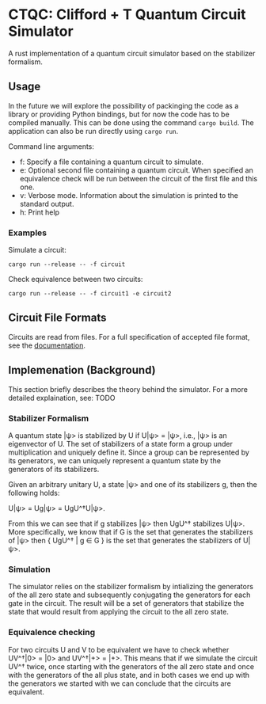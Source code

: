 # CTQC: Clifford + T Quantum Circuit Simulator

A rust implementation of a quantum circuit simulator based on the stabilizer formalism. 

## Usage

In the future we will explore the possibility of packinging the code as a library or providing Python bindings, but for now the code has to be compiled manually. This can be done using the command `cargo build`. The application can also be run directly using `cargo run`. 

Command line arguments:

- f: Specify a file containing a quantum circuit to simulate.
- e: Optional second file containing a quantum circuit. When specified an equivalence check will be run between the circuit of the first file and this one. 
- v: Verbose mode. Information about the simulation is printed to the standard output. 
- h: Print help

### Examples

Simulate a circuit: 

```
cargo run --release -- -f circuit
```

Check equivalence between two circuits:  
 
```
cargo run --release -- -f circuit1 -e circuit2
```

## Circuit File Formats

Circuits are read from files. For a full specification of accepted file format, see the [documentation](doc/circuit_file_format.md).

## Implemenation (Background)

This section briefly describes the theory behind the simulator. For a more detailed explaination, see: TODO 

### Stabilizer Formalism

A quantum state |ψ> is stabilized by U if U|ψ> = |ψ>, i.e., |ψ> is an eigenvector of U. The set of stabilizers of a state form a group under multiplication and uniquely define it. Since a group can be represented by
its generators, we can uniquely represent a quantum state by the generators of its stabilizers.

Given an arbitrary unitary U, a state |ψ> and one of its stabilizers g, then the following holds:

U|ψ> = Ug|ψ> = UgU^†U|ψ>.

From this we can see that if g stabilizes |ψ> then UgU^† stabilizes U|ψ>. More specifically, we know that if G is the set that generates the stabilizers of |ψ> then { UgU^† | g ∈ G } is the set that generates the stabilizers of U|ψ>.

### Simulation

The simulator relies on the stabilizer formalism by intializing the generators of the all zero state and subsequently conjugating the generators for each gate in the circuit. The result will be a set of generators that stabilize the state that would result from applying the circuit to the all zero state.

### Equivalence checking

For two circuits U and V to be equivalent we have to check whether UV^†|0> = |0> and UV^†|+> = |+>. This means that if we simulate the circuit UV^† twice, once starting with the generators of the all zero state and once with the generators of the all plus state, and in both cases we end up with the generators we started with we can conclude that the circuits are equivalent.
